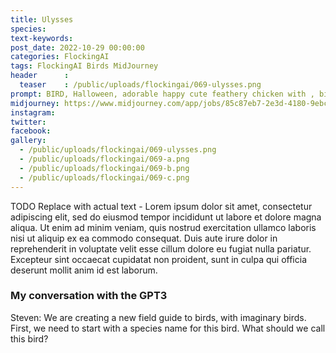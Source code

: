 ```yaml
---
title: Ulysses
species: 
text-keywords: 
post_date: 2022-10-29 00:00:00
categories: FlockingAI
tags: FlockingAI Birds MidJourney 
header      :
  teaser    : /public/uploads/flockingai/069-ulysses.png
prompt: BIRD, Halloween, adorable happy cute feathery chicken with , big blue eyes, cartoons, Sanrio style, hyperdetailed photo, finely detailed, portrait lighting
midjourney: https://www.midjourney.com/app/jobs/85c87eb7-2e3d-4180-9ebc-39061c3f6798
instagram: 
twitter: 
facebook: 
gallery: 
  - /public/uploads/flockingai/069-ulysses.png
  - /public/uploads/flockingai/069-a.png
  - /public/uploads/flockingai/069-b.png
  - /public/uploads/flockingai/069-c.png
---
```


TODO Replace with actual text - Lorem ipsum dolor sit amet, consectetur adipiscing elit, sed do eiusmod tempor incididunt ut labore et dolore magna aliqua. Ut enim ad minim veniam, quis nostrud exercitation ullamco laboris nisi ut aliquip ex ea commodo consequat. Duis aute irure dolor in reprehenderit in voluptate velit esse cillum dolore eu fugiat nulla pariatur. Excepteur sint occaecat cupidatat non proident, sunt in culpa qui officia deserunt mollit anim id est laborum.

### My conversation with the GPT3

Steven: We are creating a new field guide to birds, with imaginary birds. First, we need to start with a species name for this bird. What should we call this bird?

